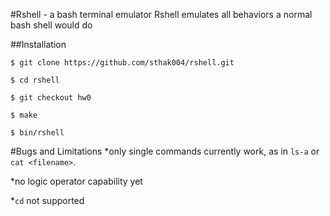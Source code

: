 #Rshell - a bash terminal emulator
Rshell emulates all behaviors a normal bash shell would do

##Installation
```
$ git clone https://github.com/sthak004/rshell.git

$ cd rshell

$ git checkout hw0

$ make

$ bin/rshell
```

#Bugs and Limitations
*only single commands currently work, as in `ls-a` or `cat <filename>`.

*no logic operator capability yet

*`cd` not supported
